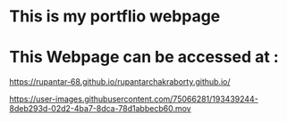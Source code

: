 # This is my portflio webpage
# This Webpage can be accessed at : 
https://rupantar-68.github.io/rupantarchakraborty.github.io/


https://user-images.githubusercontent.com/75066281/193439244-8deb293d-02d2-4ba7-8dca-78d1abbecb60.mov

